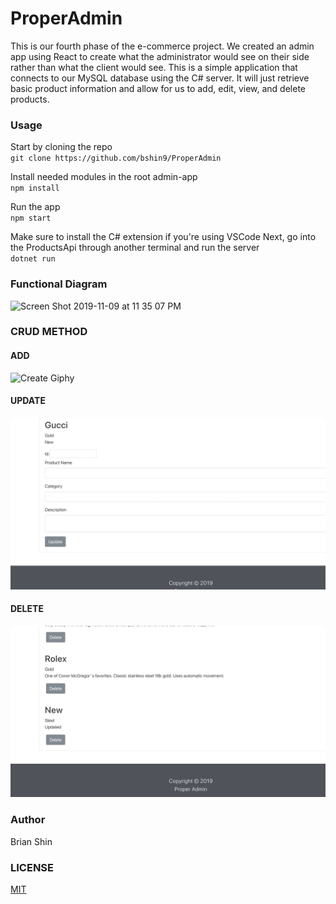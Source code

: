 # ProperAdmin
This is our fourth phase of the e-commerce project. We created an admin app using React to create what the administrator would see on their side rather than what the client would see. This is a simple application that connects to our MySQL database using the C# server. It will just retrieve basic product information and allow for us to add, edit, view, and delete products.

### Usage

Start by cloning the repo<br>
`git clone https://github.com/bshin9/ProperAdmin`

Install needed modules in the root admin-app<br>
`npm install`

Run the app<br>
`npm start`

Make sure to install the C# extension if you're using VSCode 
Next, go into the ProductsApi through another terminal and run the server<br>
`dotnet run`

### Functional Diagram
<img width="1440" alt="Screen Shot 2019-11-09 at 11 35 07 PM" src="https://user-images.githubusercontent.com/52217063/68538904-a3926e00-0349-11ea-81a4-9f2ab43cc58d.png">

### CRUD METHOD

#### ADD

![Create Giphy](./Design/ADD.gif)

#### UPDATE

![Update Giphy](./Design/UPDATED.gif)

#### DELETE
![Delete Giphy](./Design/DELETE.gif)

### Author
Brian Shin

### LICENSE
[MIT](https://github.com/bshin9/ProperAdmin/blob/master/LICENSE)
